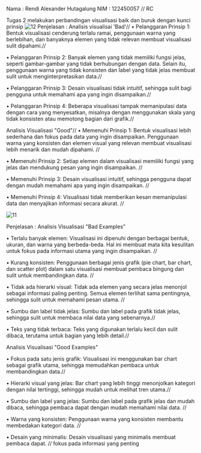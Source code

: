 Nama : Rendi Alexander Hutagalung
NIM : 122450057 //
RC

Tugas 2 melakukan perbandingan visualisasi baik dan buruk dengan kunci prinsip
![12](https://github.com/user-attachments/assets/f9473b23-30e3-48e6-896e-9f4ea70c0565)
Penjelasan :
Analisis visualisai 'Bad'//
• Pelanggaran Prinsip 1: Bentuk visualisasi cenderung terlalu ramai, penggunaan warna yang berlebihan, dan banyaknya elemen yang tidak relevan membuat visualisasi sulit 
dipahami.//

• Pelanggaran Prinsip 2: Banyak elemen yang tidak memiliki fungsi jelas, seperti gambar-gambar yang tidak berhubungan dengan data. Selain itu, penggunaan warna yang tidak konsisten dan label yang tidak jelas membuat sulit untuk menginterpretasikan data.//

• Pelanggaran Prinsip 3: Desain visualisasi tidak intuitif, sehingga sulit bagi pengguna untuk memahami apa yang ingin disampaikan.//

• Pelanggaran Prinsip 4: Beberapa visualisasi tampak memanipulasi data dengan cara yang menyesatkan, misalnya dengan menggunakan skala yang tidak konsisten atau memotong bagian dari grafik.//

Analisis Visualisasi "Good"//
• Memenuhi Prinsip 1: Bentuk visualisasi lebih sederhana dan fokus pada data yang ingin disampaikan. Penggunaan warna yang konsisten dan elemen visual yang relevan membuat visualisasi lebih menarik dan mudah dipahami. //

• Memenuhi Prinsip 2: Setiap elemen dalam visualisasi memiliki fungsi yang jelas dan mendukung pesan yang ingin disampaikan. //

• Memenuhi Prinsip 3: Desain visualisasi intuitif, sehingga pengguna dapat dengan mudah memahami apa yang ingin disampaikan. //

• Memenuhi Prinsip 4: Visualisasi tidak memberikan kesan memanipulasi data dan 
menyajikan informasi secara akurat. //


![11](https://github.com/user-attachments/assets/64f231ba-b912-4277-9b3b-531ad7e41d59)

Penjelasan :
Analisis Visualisasi "Bad Examples"

• Terlalu banyak elemen: Visualisasi ini dipenuhi dengan berbagai bentuk, ukuran, dan warna yang berbeda-beda. Hal ini membuat mata kita kesulitan untuk fokus pada informasi utama yang ingin disampaikan. //

• Kurang konsisten: Penggunaan berbagai jenis grafik (pie chart, bar chart, dan scatter plot) dalam satu visualisasi membuat pembaca bingung dan sulit untuk membandingkan data. //

• Tidak ada hierarki visual: Tidak ada elemen yang secara jelas menonjol sebagai informasi paling penting. Semua elemen terlihat sama pentingnya, sehingga sulit untuk memahami pesan utama. //

• Sumbu dan label tidak jelas: Sumbu dan label pada grafik tidak jelas, sehingga sulit untuk membaca nilai data yang sebenarnya.//

• Teks yang tidak terbaca: Teks yang digunakan terlalu kecil dan sulit dibaca, terutama untuk bagian yang lebih detail.//

Analisis Visualisasi "Good Examples"

• Fokus pada satu jenis grafik: Visualisasi ini menggunakan bar chart sebagai grafik utama, sehingga memudahkan pembaca untuk membandingkan data.//

• Hierarki visual yang jelas: Bar chart yang lebih tinggi menonjolkan kategori dengan nilai tertinggi, sehingga mudah untuk melihat tren utama.//

• Sumbu dan label yang jelas: Sumbu dan label pada grafik jelas dan mudah dibaca, sehingga pembaca dapat dengan mudah memahami nilai data. //

• Warna yang konsisten: Penggunaan warna yang konsisten membantu membedakan 
kategori data. //

• Desain yang minimalis: Desain visualisasi yang minimalis membuat pembaca dapat. //
fokus pada informasi yang penting


